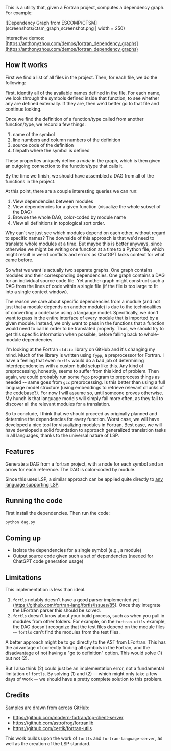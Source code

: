 This is a utility that, given a Fortran project, computes a dependency graph. For example:


![Dependency Graph from ESCOMP/CTSM](screenshots/ctsm_graph_screenshot.png | width = 250)

Interactive demos:
[https://anthonyzhou.com/demos/fortran_dependency_graphs](https://anthonyzhou.com/demos/fortran_dependency_graphs)
## How it works

First we find a list of all files in the project. Then, for each file, we do the following:

First, identify all of the available names defined in the file. For each name, we look through the symbols defined inside that function, to see whether any are defined externally. If they are, then we'd better go to that file and continue looking. 

Once we find the definition of a function/type called from another function/type, we record a few things:

1. name of the symbol
2. line numbers and column numbers of the definition
3. source code of the definition
4. filepath where the symbol is defined

These properties uniquely define a *node* in the graph, which is then given an outgoing connection to the function/type that calls it. 

By the time we finish, we should have assembled a DAG from all of the functions in the project. 

At this point, there are a couple interesting queries we can run:

1. View dependencies between modules
2. View dependencies for a given function (visualize the whole subset of the DAG)
3. Browse the whole DAG, color-coded by module name
4. View all definitions in topological sort order. 

Why can't we just see which modules depend on each other, without regard to specific names? The downside of this approach is that we'd need to translate whole modules at a time. But maybe this is better anyways, since otherwise we might be writing one function at a time to a Python file, which might result in weird conflicts and errors as ChatGPT lacks context for what came before. 

So what we want is actually two separate graphs. One graph contains modules and their corresponding dependencies. One graph contains a DAG for an individual source code file. Yet another graph might construct such a DAG from the lines of code within a single file (if the file is too large to fit into a single context window). 

The reason we care about specific dependencies from a module (and not just that a module depends on another module) is due to the technicalities of converting a codebase using a langauge model. Specifically, we don't want to pass in the entire interface of every module that is imported by a given module. Instead, we only want to pass in the functions that a function would need to call in order to be translated properly. Thus, we should try to get this specific information when possible, before falling back to whole-module dependencies. 

I'm looking at the Fortran `stdlib` library on GitHub and it's changing my mind. Much of the library is written using `fypp`, a preprocessor for Fortran. I have a feeling that even `fortls` would do a bad job of determining interdependencies with a custom build setup like this. Any kind of preprocessing, honestly, seems to suffer from this kind of problem. Then again, we could probably run some `fypp` program to preprocess things as needed -- same goes from `gcc` preprocessing. Is this better than using a full language model structure (using embeddings to retrieve relevant chunks of the codebase?). For now I will assume so, until someone proves otherwise. My hunch is that language models will simply fail more often, as they fail to discover all the relevant modules for a translation. 

So to conclude, I think that we should proceed as originally planned and determine the dependencies for every function. Worst case, we will have developed a nice tool for visualizing modules in Fortran. Best case, we will have developed a solid foundation to approach generalized translation tasks in all languages, thanks to the universal nature of LSP. 

## Features

Generate a DAG from a fortran project, with a node for each symbol and an arrow for each reference. The DAG is color-coded by module. 

Since this uses LSP, a similar approach can be applied quite directly to [any language supporting LSP](https://langserver.org/).

## Running the code

First install the dependencies. Then run the code:

`python dag.py`

## Coming up

- Isolate the dependencies for a single symbol (e.g., a module)
- Output source code given such a set of dependencies (needed for ChatGPT code generation usage)

## Limitations

This implementation is less than ideal. 

1. `fortls` notably doesn't have a good parser implemented yet (https://github.com/fortran-lang/fortls/issues/85). Once they integrate the LFortran parser this should be solved.
2. `fortls` doesn't know about your build process, such as when you pull in modules from other folders. For example, on the `fortran-utils` example, the DAG doesn't recognize that the test files depend on the module files -- `fortls` can't find the modules from the test files. 

A better approach might be to go directly to the AST from LFortran. This has the advantage of correctly finding all symbols in the Fortran, and the disadvantage of not having a "go to definition" option. This would solve (1) but not (2).

But I also think (2) could just be an implementation error, not a fundamental limitation of `fortls`. By solving (1) and (2) -- which might only take a few days of work -- we should have a pretty complete solution to this problem. 

## Credits

Samples are drawn from across GitHub:

- https://github.com/modern-fortran/tcp-client-server
- https://github.com/astrofrog/fortranlib
- https://github.com/certik/fortran-utils

This work builds upon the work of `fortls` and `fortran-language-server`, as well as the creation of the LSP standard. 